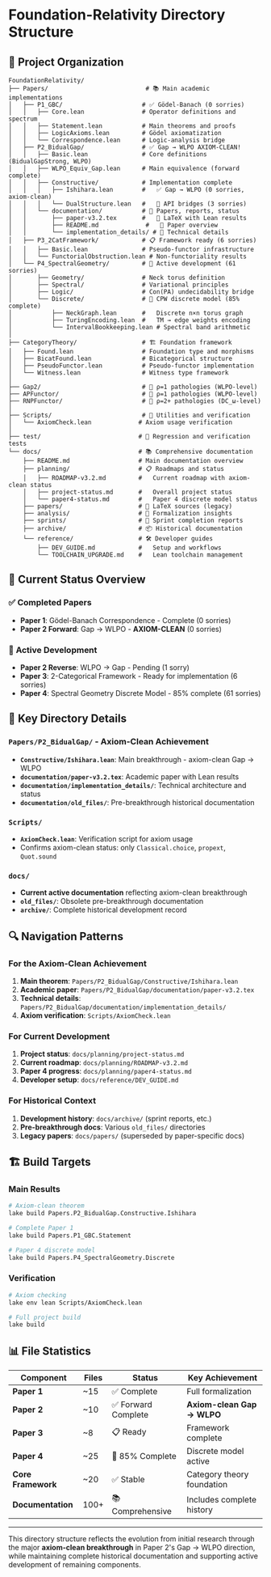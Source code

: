 # Foundation-Relativity Directory Structure

## 📁 Project Organization

```
FoundationRelativity/
├── Papers/                           # 📚 Main academic implementations
│   ├── P1_GBC/                      # ✅ Gödel-Banach (0 sorries)
│   │   ├── Core.lean                # Operator definitions and spectrum
│   │   ├── Statement.lean           # Main theorems and proofs
│   │   ├── LogicAxioms.lean         # Gödel axiomatization
│   │   └── Correspondence.lean      # Logic-analysis bridge
│   ├── P2_BidualGap/                # ✅ Gap → WLPO AXIOM-CLEAN!
│   │   ├── Basic.lean               # Core definitions (BidualGapStrong, WLPO)
│   │   ├── WLPO_Equiv_Gap.lean      # Main equivalence (forward complete)
│   │   ├── Constructive/            # Implementation complete
│   │   │   ├── Ishihara.lean        #   ✅ Gap → WLPO (0 sorries, axiom-clean)
│   │   │   └── DualStructure.lean   #   🔧 API bridges (3 sorries)
│   │   └── documentation/           # 📄 Papers, reports, status
│   │       ├── paper-v3.2.tex       #   📄 LaTeX with Lean results
│   │       ├── README.md             #   📄 Paper overview
│   │       └── implementation_details/ # 📄 Technical details
│   ├── P3_2CatFramework/            # 📋 Framework ready (6 sorries)
│   │   ├── Basic.lean               # Pseudo-functor infrastructure
│   │   └── FunctorialObstruction.lean # Non-functoriality results
│   └── P4_SpectralGeometry/         # 🔧 Active development (61 sorries)
│       ├── Geometry/                # Neck torus definition
│       ├── Spectral/                # Variational principles
│       ├── Logic/                   # Con(PA) undecidability bridge
│       └── Discrete/                # 🔧 CPW discrete model (85% complete)
│           ├── NeckGraph.lean       #   Discrete n×n torus graph
│           ├── TuringEncoding.lean  #   TM → edge weights encoding
│           └── IntervalBookkeeping.lean # Spectral band arithmetic
│
├── CategoryTheory/                  # 🏗️ Foundation framework
│   ├── Found.lean                   # Foundation type and morphisms
│   ├── BicatFound.lean              # Bicategorical structure
│   ├── PseudoFunctor.lean           # Pseudo-functor implementation
│   └── Witness.lean                 # Witness type framework
│
├── Gap2/                            # 🎯 ρ=1 pathologies (WLPO-level)
├── APFunctor/                       # 🎯 ρ=1 pathologies (WLPO-level)
├── RNPFunctor/                      # 🎯 ρ=2+ pathologies (DC_ω-level)
│
├── Scripts/                         # 🔧 Utilities and verification
│   └── AxiomCheck.lean             # Axiom usage verification
│
├── test/                           # 🧪 Regression and verification tests
└── docs/                           # 📚 Comprehensive documentation
    ├── README.md                   # Main documentation overview
    ├── planning/                   # 📋 Roadmaps and status
    │   ├── ROADMAP-v3.2.md         #   Current roadmap with axiom-clean status
    │   ├── project-status.md       #   Overall project status
    │   └── paper4-status.md        #   Paper 4 discrete model status
    ├── papers/                     # 📄 LaTeX sources (legacy)
    ├── analysis/                   # 🔬 Formalization insights
    ├── sprints/                    # 🏃 Sprint completion reports
    ├── archive/                    # 📦 Historical documentation
    └── reference/                  # 🛠️ Developer guides
        ├── DEV_GUIDE.md            #   Setup and workflows
        └── TOOLCHAIN_UPGRADE.md    #   Lean toolchain management
```

## 🎯 Current Status Overview

### ✅ **Completed Papers**
- **Paper 1**: Gödel-Banach Correspondence - Complete (0 sorries)
- **Paper 2 Forward**: Gap → WLPO - **AXIOM-CLEAN** (0 sorries)

### 🔧 **Active Development**  
- **Paper 2 Reverse**: WLPO → Gap - Pending (1 sorry)
- **Paper 3**: 2-Categorical Framework - Ready for implementation (6 sorries)
- **Paper 4**: Spectral Geometry Discrete Model - 85% complete (61 sorries)

## 📁 Key Directory Details

### `Papers/P2_BidualGap/` - Axiom-Clean Achievement
- **`Constructive/Ishihara.lean`**: Main breakthrough - axiom-clean Gap → WLPO
- **`documentation/paper-v3.2.tex`**: Academic paper with Lean results  
- **`documentation/implementation_details/`**: Technical architecture and status
- **`documentation/old_files/`**: Pre-breakthrough historical documentation

### `Scripts/`
- **`AxiomCheck.lean`**: Verification script for axiom usage
- Confirms axiom-clean status: only `Classical.choice`, `propext`, `Quot.sound`

### `docs/`
- **Current active documentation** reflecting axiom-clean breakthrough
- **`old_files/`**: Obsolete pre-breakthrough documentation
- **`archive/`**: Complete historical development record

## 🔍 Navigation Patterns

### **For the Axiom-Clean Achievement**
1. **Main theorem**: `Papers/P2_BidualGap/Constructive/Ishihara.lean`
2. **Academic paper**: `Papers/P2_BidualGap/documentation/paper-v3.2.tex`
3. **Technical details**: `Papers/P2_BidualGap/documentation/implementation_details/`
4. **Axiom verification**: `Scripts/AxiomCheck.lean`

### **For Current Development**
1. **Project status**: `docs/planning/project-status.md`
2. **Current roadmap**: `docs/planning/ROADMAP-v3.2.md`  
3. **Paper 4 progress**: `docs/planning/paper4-status.md`
4. **Developer setup**: `docs/reference/DEV_GUIDE.md`

### **For Historical Context**
1. **Development history**: `docs/archive/` (sprint reports, etc.)
2. **Pre-breakthrough docs**: Various `old_files/` directories  
3. **Legacy papers**: `docs/papers/` (superseded by paper-specific docs)

## 🏗️ Build Targets

### **Main Results**
```bash
# Axiom-clean theorem
lake build Papers.P2_BidualGap.Constructive.Ishihara

# Complete Paper 1  
lake build Papers.P1_GBC.Statement

# Paper 4 discrete model
lake build Papers.P4_SpectralGeometry.Discrete
```

### **Verification**
```bash
# Axiom checking
lake env lean Scripts/AxiomCheck.lean

# Full project build
lake build
```

## 📊 File Statistics

| Component | Files | Status | Key Achievement |
|-----------|-------|--------|------------------|
| **Paper 1** | ~15 | ✅ Complete | Full formalization |
| **Paper 2** | ~10 | ✅ Forward Complete | **Axiom-clean Gap → WLPO** |
| **Paper 3** | ~8 | 📋 Ready | Framework complete |
| **Paper 4** | ~25 | 🔧 85% Complete | Discrete model active |
| **Core Framework** | ~20 | ✅ Stable | Category theory foundation |
| **Documentation** | 100+ | 📚 Comprehensive | Includes complete history |

---

This directory structure reflects the evolution from initial research through the major **axiom-clean breakthrough** in Paper 2's Gap → WLPO direction, while maintaining complete historical documentation and supporting active development of remaining components.